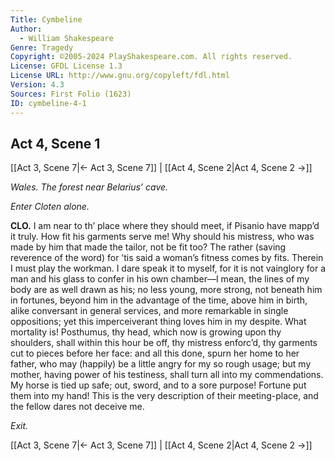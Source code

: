 ```yaml
---
Title: Cymbeline
Author: 
  - William Shakespeare
Genre: Tragedy
Copyright: ©2005-2024 PlayShakespeare.com. All rights reserved.
License: GFDL License 1.3
License URL: http://www.gnu.org/copyleft/fdl.html
Version: 4.3
Sources: First Folio (1623)
ID: cymbeline-4-1
---
```


## Act 4, Scene 1
[[Act 3, Scene 7|← Act 3, Scene 7]] | [[Act 4, Scene 2|Act 4, Scene 2 →]]

*Wales. The forest near Belarius’ cave.*

*Enter Cloten alone.*

**CLO.**
I am near to th’ place where they should meet, if Pisanio have mapp’d it truly. How fit his garments serve me! Why should his mistress, who was made by him that made the tailor, not be fit too? The rather (saving reverence of the word) for ’tis said a woman’s fitness comes by fits. Therein I must play the workman. I dare speak it to myself, for it is not vainglory for a man and his glass to confer in his own chamber—I mean, the lines of my body are as well drawn as his; no less young, more strong, not beneath him in fortunes, beyond him in the advantage of the time, above him in birth, alike conversant in general services, and more remarkable in single oppositions; yet this imperceiverant thing loves him in my despite. What mortality is! Posthumus, thy head, which now is growing upon thy shoulders, shall within this hour be off, thy mistress enforc’d, thy garments cut to pieces before her face: and all this done, spurn her home to her father, who may (happily) be a little angry for my so rough usage; but my mother, having power of his testiness, shall turn all into my commendations. My horse is tied up safe; out, sword, and to a sore purpose! Fortune put them into my hand! This is the very description of their meeting-place, and the fellow dares not deceive me.

*Exit.*

[[Act 3, Scene 7|← Act 3, Scene 7]] | [[Act 4, Scene 2|Act 4, Scene 2 →]]